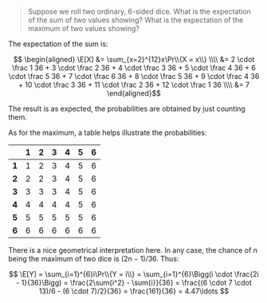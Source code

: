 > Suppose we roll two ordinary, 6-sided dice. What is the expectation of the
> sum of two values showing? What is the expectation of the maximum of two
> values showing?

The expectation of the sum is:

$$ \begin{aligned}
     \E[X] &= \sum_{x=2}^{12}x\Pr\\{X = x\\} \\\\
           &=  2 \cdot \frac 1 36 +
               3 \cdot \frac 2 36 +
               4 \cdot \frac 3 36 +
               5 \cdot \frac 4 36 +
               6 \cdot \frac 5 36 +
               7 \cdot \frac 6 36 +
               8 \cdot \frac 5 36 +
               9 \cdot \frac 4 36 +
              10 \cdot \frac 3 36 +
              11 \cdot \frac 2 36 +
              12 \cdot \frac 1 36 \\\\
           &= 7
   \end{aligned}$$

The result is as expected, the probabilities are obtained by just counting them.

As for the maximum, a table helps illustrate the probabilities:

|       | 1 | 2 | 3 | 4 | 5 | 6 |
|:-----:|:-:|:-:|:-:|:-:|:-:|:-:|
| **1** | 1 | 2 | 3 | 4 | 5 | 6 |
| **2** | 2 | 2 | 3 | 4 | 5 | 6 |
| **3** | 3 | 3 | 3 | 4 | 5 | 6 |
| **4** | 4 | 4 | 4 | 4 | 5 | 6 |
| **5** | 5 | 5 | 5 | 5 | 5 | 6 |
| **6** | 6 | 6 | 6 | 6 | 6 | 6 |

There is a nice geometrical interpretation here. In any case, the chance of $n$
being the maximum of two dice is $(2n-1)/36$. Thus:

$$ \E[Y]
   = \sum_{i=1}^{6}i\Pr\\{Y = i\\}
   = \sum_{i=1}^{6}\Bigg(i \cdot \frac{2i - 1}{36}\Bigg)
   = \frac{2\sum{i^2} - \sum{i}}{36}
   = \frac{(6 \cdot 7 \cdot 13)/6 - (6 \cdot 7)/2}{36}
   = \frac{161}{36} = 4.47\ldots $$
